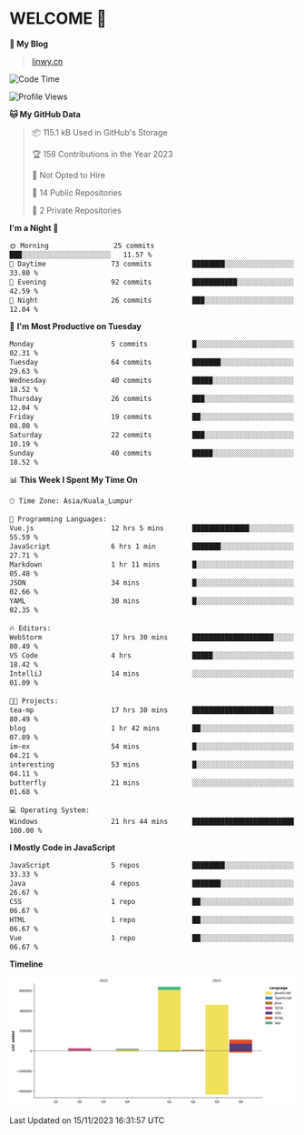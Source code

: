 # WELCOME 👋

**🐶 My Blog**
> [linwy.cn](linwy.cn)
<!--START_SECTION:waka-->
![Code Time](http://img.shields.io/badge/Code%20Time-560%20hrs%2025%20mins-blue)

![Profile Views](http://img.shields.io/badge/Profile%20Views-104-blue)

**🐱 My GitHub Data** 

> 📦 115.1 kB Used in GitHub's Storage 
 > 
> 🏆 158 Contributions in the Year 2023
 > 
> 🚫 Not Opted to Hire
 > 
> 📜 14 Public Repositories 
 > 
> 🔑 2 Private Repositories 
 > 
**I'm a Night 🦉** 

```text
🌞 Morning                25 commits          ███░░░░░░░░░░░░░░░░░░░░░░   11.57 % 
🌆 Daytime                73 commits          ████████░░░░░░░░░░░░░░░░░   33.80 % 
🌃 Evening                92 commits          ███████████░░░░░░░░░░░░░░   42.59 % 
🌙 Night                  26 commits          ███░░░░░░░░░░░░░░░░░░░░░░   12.04 % 
```
📅 **I'm Most Productive on Tuesday** 

```text
Monday                   5 commits           █░░░░░░░░░░░░░░░░░░░░░░░░   02.31 % 
Tuesday                  64 commits          ███████░░░░░░░░░░░░░░░░░░   29.63 % 
Wednesday                40 commits          █████░░░░░░░░░░░░░░░░░░░░   18.52 % 
Thursday                 26 commits          ███░░░░░░░░░░░░░░░░░░░░░░   12.04 % 
Friday                   19 commits          ██░░░░░░░░░░░░░░░░░░░░░░░   08.80 % 
Saturday                 22 commits          ███░░░░░░░░░░░░░░░░░░░░░░   10.19 % 
Sunday                   40 commits          █████░░░░░░░░░░░░░░░░░░░░   18.52 % 
```


📊 **This Week I Spent My Time On** 

```text
🕑︎ Time Zone: Asia/Kuala_Lumpur

💬 Programming Languages: 
Vue.js                   12 hrs 5 mins       ██████████████░░░░░░░░░░░   55.59 % 
JavaScript               6 hrs 1 min         ███████░░░░░░░░░░░░░░░░░░   27.71 % 
Markdown                 1 hr 11 mins        █░░░░░░░░░░░░░░░░░░░░░░░░   05.48 % 
JSON                     34 mins             █░░░░░░░░░░░░░░░░░░░░░░░░   02.66 % 
YAML                     30 mins             █░░░░░░░░░░░░░░░░░░░░░░░░   02.35 % 

🔥 Editors: 
WebStorm                 17 hrs 30 mins      ████████████████████░░░░░   80.49 % 
VS Code                  4 hrs               █████░░░░░░░░░░░░░░░░░░░░   18.42 % 
IntelliJ                 14 mins             ░░░░░░░░░░░░░░░░░░░░░░░░░   01.09 % 

🐱‍💻 Projects: 
tea-mp                   17 hrs 30 mins      ████████████████████░░░░░   80.49 % 
blog                     1 hr 42 mins        ██░░░░░░░░░░░░░░░░░░░░░░░   07.89 % 
im-ex                    54 mins             █░░░░░░░░░░░░░░░░░░░░░░░░   04.21 % 
interesting              53 mins             █░░░░░░░░░░░░░░░░░░░░░░░░   04.11 % 
butterfly                21 mins             ░░░░░░░░░░░░░░░░░░░░░░░░░   01.68 % 

💻 Operating System: 
Windows                  21 hrs 44 mins      █████████████████████████   100.00 % 
```

**I Mostly Code in JavaScript** 

```text
JavaScript               5 repos             ████████░░░░░░░░░░░░░░░░░   33.33 % 
Java                     4 repos             ███████░░░░░░░░░░░░░░░░░░   26.67 % 
CSS                      1 repo              ██░░░░░░░░░░░░░░░░░░░░░░░   06.67 % 
HTML                     1 repo              ██░░░░░░░░░░░░░░░░░░░░░░░   06.67 % 
Vue                      1 repo              ██░░░░░░░░░░░░░░░░░░░░░░░   06.67 % 
```



**Timeline**

![Lines of Code chart](https://raw.githubusercontent.com/rieraa/rieraa/main/assets/bar_graph.png)


 Last Updated on 15/11/2023 16:31:57 UTC
<!--END_SECTION:waka-->
